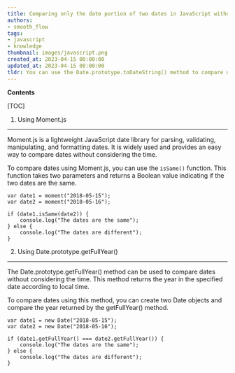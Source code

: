 ```yaml
---
title: Comparing only the date portion of two dates in JavaScript without taking the time into account
authors:
- smooth_flow
tags:
- javascript
- knowledge
thumbnail: images/javascript.png
created_at: 2023-04-15 00:00:00
updated_at: 2023-04-15 00:00:00
tldr: You can use the Date.prototype.toDateString() method to compare only the date part without the time.
---
```


**Contents**

[TOC]

1. Using Moment.js
------------------------
Moment.js is a lightweight JavaScript date library for parsing, validating, manipulating, and formatting dates. It is widely used and provides an easy way to compare dates without considering the time. 

To compare dates using Moment.js, you can use the `isSame()` function. This function takes two parameters and returns a Boolean value indicating if the two dates are the same.

```
var date1 = moment("2018-05-15");
var date2 = moment("2018-05-16");

if (date1.isSame(date2)) {
    console.log("The dates are the same");
} else {
    console.log("The dates are different");
}
```

2. Using Date.prototype.getFullYear()
------------------------
The Date.prototype.getFullYear() method can be used to compare dates without considering the time. This method returns the year in the specified date according to local time.

To compare dates using this method, you can create two Date objects and compare the year returned by the getFullYear() method.

```
var date1 = new Date("2018-05-15");
var date2 = new Date("2018-05-16");

if (date1.getFullYear() === date2.getFullYear()) {
    console.log("The dates are the same");
} else {
    console.log("The dates are different");
}
```
